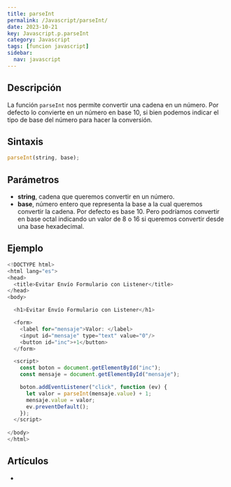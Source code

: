```yaml
---
title: parseInt
permalink: /Javascript/parseInt/
date: 2023-10-21
key: Javascript.p.parseInt
category: Javascript
tags: [funcion javascript]
sidebar:
  nav: javascript
---
```


## Descripción


La función `parseInt` nos permite convertir una cadena en un número. Por defecto lo convierte en un número en base 10, si bien podemos indicar el tipo de base del número para hacer la conversión.


## Sintaxis


```javascript
parseInt(string, base);
```


## Parámetros

- **string**, cadena que queremos convertir en un número.
- **base**, número entero que representa la base a la cual queremos convertir la cadena. Por defecto es base 10. Pero podríamos convertir en base octal indicando un valor de 8 o 16 si queremos convertir desde una base hexadecimal.

## Ejemplo


```javascript
<!DOCTYPE html>
<html lang="es">
<head>
  <title>Evitar Envío Formulario con Listener</title>
</head>
<body>

  <h1>Evitar Envío Formulario con Listener</h1>

  <form>
    <label for="mensaje">Valor: </label>
    <input id="mensaje" type="text" value="0"/>
    <button id="inc">+1</button>
  </form>

  <script>
    const boton = document.getElementById("inc");
    const mensaje = document.getElementById("mensaje");

    boton.addEventListener("click", function (ev) {
      let valor = parseInt(mensaje.value) + 1;
      mensaje.value = valor;
      ev.preventDefault();
    });
  </script>    
    
</body>
</html>
```


## Artículos

- 
